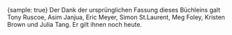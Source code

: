 {sample: true}
Der Dank der ursprünglichen Fassung dieses Büchleins galt Tony Ruscoe, Asim Janjua, Eric Meyer, Simon St.Laurent, Meg Foley, Kristen Brown und Julia Tang. Er gilt ihnen noch heute.